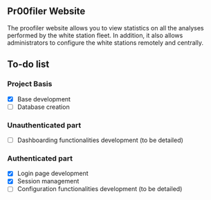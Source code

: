 ## Pr00filer Website

The proofiler website allows you to view statistics on all the analyses performed by the white station fleet. In addition, it also allows administrators to configure the white stations remotely and centrally.

## To-do list

### Project Basis

- [x] Base development
- [ ] Database creation

### Unauthenticated part

- [ ] Dashboarding functionalities development (to be detailed)

### Authenticated part

- [x] Login page development
- [x] Session management
- [ ] Configuration functionalities development (to be detailed)
